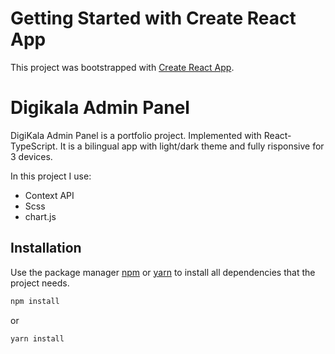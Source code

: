 # Getting Started with Create React App

This project was bootstrapped with [Create React App](https://github.com/facebook/create-react-app).

# Digikala Admin Panel

DigiKala Admin Panel is a portfolio project. Implemented with React-TypeScript. It is a bilingual app with light/dark theme and fully risponsive for 3 devices.

In this project I use:
* Context API
* Scss
* chart.js



## Installation

Use the package manager [npm](https://www.npmjs.com/) or [yarn](https://yarnpkg.com/) to install all dependencies that the project needs.

```bash 
npm install
```
or
```bash 
yarn install
```

